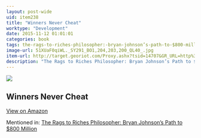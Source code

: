 ```yaml
---
layout: post-wide
uid: item238
title: "Winners Never Cheat"
worktype: "Development"
date: 2015-11-12 01:01:01
categories: book
tags: the-rags-to-riches-philosopher:-bryan-johnson’s-path-to-$800-million
image-url: 51XUaF0qiWL._SY291_BO1,204,203,200_QL40_.jpg
item-url: http://target.georiot.com/Proxy.ashx?tsid=14707&GR_URL=http%3A%2F%2Fwww.amazon.com%2FWinners-Never-Cheat-Everyday-Forgotten%2Fdp%2F0131863665%2F
description: "The Rags to Riches Philosopher: Bryan Johnson’s Path to $800 Million"
---
```

<a href="http://target.georiot.com/Proxy.ashx?tsid=14707&GR_URL=http%3A%2F%2Fwww.amazon.com%2FWinners-Never-Cheat-Everyday-Forgotten%2Fdp%2F0131863665%2F" target="blank"><img src="../../../../img/thumbs/51XUaF0qiWL._SY291_BO1,204,203,200_QL40_.jpg" class="prod-img"></a>
<h2>Winners Never Cheat</h2>
<p><a class="btn btn-primary" href="http://target.georiot.com/Proxy.ashx?tsid=14707&GR_URL=http%3A%2F%2Fwww.amazon.com%2FWinners-Never-Cheat-Everyday-Forgotten%2Fdp%2F0131863665%2F" target="blank">View on Amazon</a><p>
<p>Mentioned in: <a href="http://fourhourworkweek.com/2015/06/12/bryan-johnson/" target="blank">The Rags to Riches Philosopher: Bryan Johnson’s Path to $800 Million</a></p>
